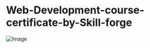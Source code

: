 # Web-Development-course-certificate-by-Skill-forge
![Image](https://github.com/user-attachments/assets/4d06e70a-66c1-4ebe-b03c-bb8188396b26)
